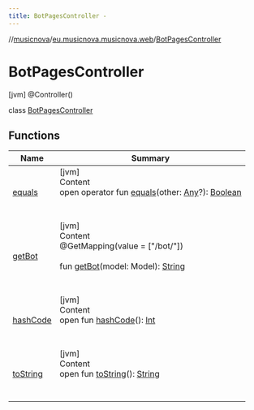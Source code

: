 ```yaml
---
title: BotPagesController -
---
```

//[musicnova](../../index.md)/[eu.musicnova.musicnova.web](../index.md)/[BotPagesController](index.md)



# BotPagesController  
 [jvm] @Controller()  
  
class [BotPagesController](index.md)   


## Functions  
  
|  Name|  Summary| 
|---|---|
| <a name="kotlin/Any/equals/#kotlin.Any?/PointingToDeclaration/"></a>[equals](../-web-auth-config/index.md#%5Bkotlin%2FAny%2Fequals%2F%23kotlin.Any%3F%2FPointingToDeclaration%2F%5D%2FFunctions%2F-1650689575)| <a name="kotlin/Any/equals/#kotlin.Any?/PointingToDeclaration/"></a>[jvm]  <br>Content  <br>open operator fun [equals](../-web-auth-config/index.md#%5Bkotlin%2FAny%2Fequals%2F%23kotlin.Any%3F%2FPointingToDeclaration%2F%5D%2FFunctions%2F-1650689575)(other: [Any](https://kotlinlang.org/api/latest/jvm/stdlib/kotlin/-any/index.html)?): [Boolean](https://kotlinlang.org/api/latest/jvm/stdlib/kotlin/-boolean/index.html)  <br><br><br>
| <a name="eu.musicnova.musicnova.web/BotPagesController/getBot/#org.springframework.ui.Model/PointingToDeclaration/"></a>[getBot](get-bot.md)| <a name="eu.musicnova.musicnova.web/BotPagesController/getBot/#org.springframework.ui.Model/PointingToDeclaration/"></a>[jvm]  <br>Content  <br>@GetMapping(value = ["/bot/"])  <br>  <br>fun [getBot](get-bot.md)(model: Model): [String](https://kotlinlang.org/api/latest/jvm/stdlib/kotlin/-string/index.html)  <br><br><br>
| <a name="kotlin/Any/hashCode/#/PointingToDeclaration/"></a>[hashCode](../-web-auth-config/index.md#%5Bkotlin%2FAny%2FhashCode%2F%23%2FPointingToDeclaration%2F%5D%2FFunctions%2F-1650689575)| <a name="kotlin/Any/hashCode/#/PointingToDeclaration/"></a>[jvm]  <br>Content  <br>open fun [hashCode](../-web-auth-config/index.md#%5Bkotlin%2FAny%2FhashCode%2F%23%2FPointingToDeclaration%2F%5D%2FFunctions%2F-1650689575)(): [Int](https://kotlinlang.org/api/latest/jvm/stdlib/kotlin/-int/index.html)  <br><br><br>
| <a name="kotlin/Any/toString/#/PointingToDeclaration/"></a>[toString](../-web-auth-config/index.md#%5Bkotlin%2FAny%2FtoString%2F%23%2FPointingToDeclaration%2F%5D%2FFunctions%2F-1650689575)| <a name="kotlin/Any/toString/#/PointingToDeclaration/"></a>[jvm]  <br>Content  <br>open fun [toString](../-web-auth-config/index.md#%5Bkotlin%2FAny%2FtoString%2F%23%2FPointingToDeclaration%2F%5D%2FFunctions%2F-1650689575)(): [String](https://kotlinlang.org/api/latest/jvm/stdlib/kotlin/-string/index.html)  <br><br><br>

